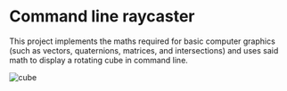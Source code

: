 # Command line raycaster

This project implements the maths required for basic computer graphics (such as vectors, quaternions, matrices, and intersections) and uses said math to display a rotating cube in command line.
  
![cube](https://github.com/umbc1ok/mgk/assets/93491524/cddf35db-5461-47af-9c4d-991049bea7d9)

